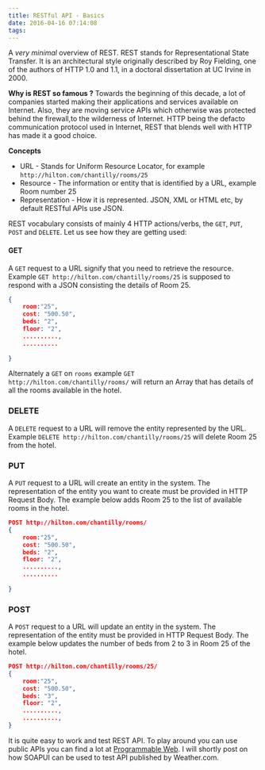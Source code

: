 ```yaml
---
title: RESTful API - Basics
date: 2016-04-16 07:14:08
tags:
---
```

A _very minimal_ overview of REST. REST stands for Representational State Transfer. It is an architectural style originally described by Roy Fielding, one of the authors of HTTP 1.0 and 1.1, in a doctoral dissertation at UC Irvine in 2000. 

**Why is REST so famous ?** 
Towards the beginning of this decade, a lot of companies started making their applications and services available on Internet. Also, they are moving service APIs which otherwise was protected behind the firewall,to the wilderness of Internet. HTTP being the defacto communication protocol used in Internet, REST that blends well with HTTP has made it a good choice. 

**Concepts**
- URL - Stands for Uniform Resource Locator, for example `http://hilton.com/chantilly/rooms/25`
- Resource - The information or entity that is identified by a URL, example Room number 25 
- Representation - How it is represented. JSON, XML or HTML etc, by default RESTful APIs use JSON. 

REST vocabulary consists of mainly 4 HTTP actions/verbs, the `GET`, `PUT`, `POST` and `DELETE`. Let us see how they are getting used:
 
#### GET
 A `GET` request to a URL signify that you need to retrieve the resource. Example `GET http://hilton.com/chantilly/rooms/25` is supposed to respond with a JSON consisting the details of Room 25. 
```json
{
    room:"25",
    cost: "500.50",
    beds: "2",
    floor: "2",
    ..........,
    ..........
    
}
```
Alternately a `GET` on `rooms` example `GET http://hilton.com/chantilly/rooms/` will return an Array that has details of all the rooms available in the hotel. 

### DELETE
 A `DELETE` request to a URL will remove the entity represented by the URL. Example `DELETE http://hilton.com/chantilly/rooms/25` will delete Room 25 from the hotel.
 
### PUT
 A `PUT` request to a URL will create an entity in the system. The representation of the entity you want to create must be provided in HTTP Request Body. The example below adds Room 25 to the list of available rooms in the hotel. 
 ```json
 POST http://hilton.com/chantilly/rooms/
 {
     room:"25",
     cost: "500.50",
     beds: "2",
     floor: "2",
     ..........,
     ..........
     
 }
 ```
 
### POST
 A `POST` request to a URL will update an entity in the system. The representation of the entity must be provided in HTTP Request Body. The example below updates the number of beds from 2 to 3 in  Room 25 of the hotel.  
 ```json
 POST http://hilton.com/chantilly/rooms/25/
 {
     room:"25",
     cost: "500.50",
     beds: "3",
     floor: "2",
     ..........,
     .........., 
 }
 ```
 
It is quite easy to work and test REST API. To play around you can use public APIs you can find a lot at [Programmable Web](http://www.programmableweb.com/apis). I will shortly post on how SOAPUI can be used to test API published by Weather.com. 